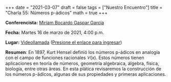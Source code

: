 +++
date      = "2021-03-07"
draft     = false
tags      = ["Nuestro Encuentro"]
title     = "Charla 55: Números p-ádicos"
math      = true
+++

**Conferencista:** [Miriam Bocardo Gaspar García](https://www.researchgate.net/profile/Miriam_Bocardo_Gaspar)

**Fecha:** Martes 16 de marzo de 2021, 4:00 p.m.

**Lugar:** [Videollamada](https://meet.google.com/izy-pzig-pbf)  ([Presione el enlace para ingresar](https://meet.google.com/izy-pzig-pbf))

**Resumen**: En 1897, Kurt Hensel definió los números p-ádicos en analogía con el campo de funciones racionales $\mathcal{C}(x)$. Estos números tienen aplicaciones en teoría de números, geometría algebraica, álgebra, física, biología, entre otras áreas. En esta plática revisaremos la construcción de los números p-ádicos, algunas de sus propiedades y primeras aplicaciones.



